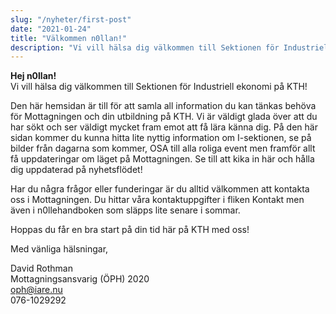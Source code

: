 ```yaml
---
slug: "/nyheter/first-post"
date: "2021-01-24"
title: "Välkommen n0llan!"
description: "Vi vill hälsa dig välkommen till Sektionen för Industriell ekonomi på KTH! Den här hemsidan är till för att samla all information du kan tänkas behöva för Mottagningen..."
---
```

**Hej n0llan!**  
Vi vill hälsa dig välkommen till Sektionen för Industriell ekonomi på KTH!

Den här hemsidan är till för att samla all information du kan tänkas behöva för Mottagningen och din utbildning på KTH. Vi är väldigt glada över att du har sökt och ser väldigt mycket fram emot att få lära känna dig. På den här sidan kommer du kunna hitta lite nyttig information om I-sektionen, se på bilder från dagarna som kommer, OSA till alla roliga event men framför allt få uppdateringar om läget på Mottagningen. Se till att kika in här och hålla dig uppdaterad på nyhetsflödet!

Har du några frågor eller funderingar är du alltid välkommen att kontakta oss i Mottagningen. Du hittar våra kontaktuppgifter i fliken Kontakt men även i n0llehandboken som släpps lite senare i sommar.

Hoppas du får en bra start på din tid här på KTH med oss!

Med vänliga hälsningar,

David Rothman  
Mottagningsansvarig (ÖPH) 2020  
oph@iare.nu  
076-1029292  